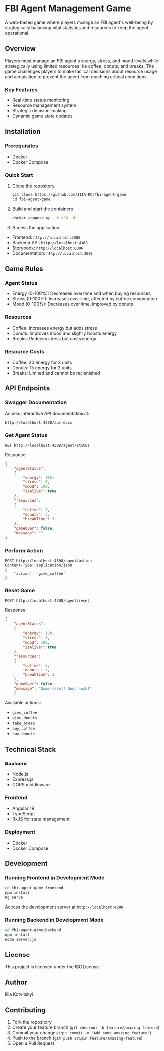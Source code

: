 # FBI Agent Management Game

A web-based game where players manage an FBI agent's well-being by strategically balancing vital statistics and resources to keep the agent operational.

## Overview

Players must manage an FBI agent's energy, stress, and mood levels while strategically using limited resources like coffee, donuts, and breaks. The game challenges players to make tactical decisions about resource usage and acquisition to prevent the agent from reaching critical conditions.

### Key Features

- Real-time status monitoring
- Resource management system
- Strategic decision-making
- Dynamic game state updates

## Installation

### Prerequisites

- Docker
- Docker Compose

### Quick Start

1. Clone the repository

    ```bash
    git clone https://github.com/IIIA-KO/fbi-agent-game
    cd fbi-agent-game
    ```

2. Build and start the containers

    ```bash
    docker-compose up --build -d
    ```

3. Access the application:

- Frontend: `http://localhost:3000`
- Backend API: `http://localhost:4308`
- Storybook: `http://localhost:6006`
- Documentation: `http://localhost:3001`

## Game Rules

### Agent Status

- Energy (0-100%): Decreases over time and when buying resources
- Stress (0-100%): Increases over time, affected by coffee consumption
- Mood (0-100%): Decreases over time, improved by donuts

### Resources

- Coffee: Increases energy but adds stress
- Donuts: Improves mood and slightly boosts energy
- Breaks: Reduces stress but costs energy

### Resource Costs

- Coffee: 20 energy for 3 units
- Donuts: 15 energy for 2 units
- Breaks: Limited and cannot be replenished

## API Endpoints

### Swagger Documentation

Access interactive API documentation at:

```curl
http://localhost:4308/api-docs
```

### Get Agent Status

```curl
GET http://localhost:4308/agent/status
```

Response:

```json
{
    "agentStatus": 
    {
        "energy": 100,
        "stress": 0,
        "mood": 100,
        "isAlive": true
    },
    "resources": 
    {
        "coffee": 5,
        "donuts": 3,
        "breakTime": 3
    },
    "gameOver": false,
    "message": ""
}
```

### Perform Action

```curl
POST http://localhost:4308/agent/action
Content-Type: application/json
{
    "action": "give_coffee"
}
```

### Reset Game

```curl
POST http://localhost:4308/agent/reset
```

Response:

```json
{
    "agentStatus": 
    {
        "energy": 100,
        "stress": 0,
        "mood": 100,
        "isAlive": true
    },
    "resources": 
    {
        "coffee": 5,
        "donuts": 3,
        "breakTime": 3
    },
    "gameOver": false,
    "message": "Game reset! Good luck!"
    }
```

Available actions:

- `give_coffee`
- `give_donuts`
- `take_break`
- `buy_coffee`
- `buy_donuts`



## Technical Stack

### Backend

- Node.js
- Express.js
- CORS middleware

### Frontend

- Angular 19
- TypeScript
- RxJS for state management

### Deployment

- Docker
- Docker Compose

## Development

### Running Frontend in Development Mode

```bash
cd fbi-agent-game-frontend
npm install
ng serve
```

Access the development server at `http://localhost:4200`

### Running Backend in Development Mode

```bash
cd fbi-agent-game-backend
npm install
node server.js
```

## License

This project is licensed under the ISC License.

## Author

Illia Kotvitskyi

## Contributing

1. Fork the repository
2. Create your feature branch (`git checkout -b feature/amazing-feature`)
3. Commit your changes (`git commit -m 'Add some amazing feature'`)
4. Push to the branch (`git push origin feature/amazing-feature`)
5. Open a Pull Request
